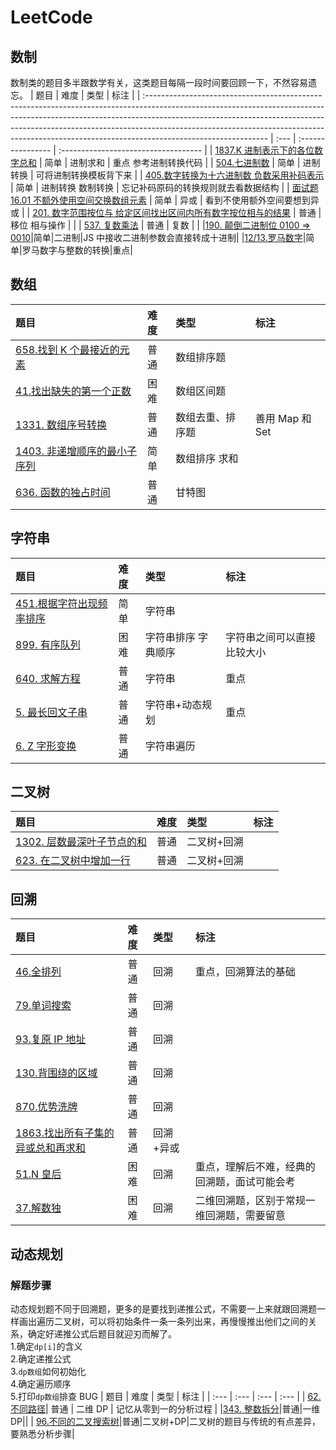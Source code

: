 # LeetCode

## 数制

数制类的题目多半跟数学有关，这类题目每隔一段时间要回顾一下，不然容易遗忘。
| 题目 | 难度 | 类型 | 标注 |
| :------------------------------------------------------------------------------------------------------------------------------------------------------------------------------------------------------------------------------------------------------------------------------------------------------------------------------------------------------ | :--- | :---------------- | :----------------------------------- |
| [1837.K 进制表示下的各位数字总和](./LeetCode%E9%A2%98%E8%A7%A3/1837.K%E8%BF%9B%E5%88%B6%E8%A1%A8%E7%A4%BA%E4%B8%8B%E7%9A%84%E5%90%84%E4%BD%8D%E6%95%B0%E5%AD%97%E6%80%BB%E5%92%8C.md) | 简单 | 进制求和 | 重点 参考进制转换代码 |
| [504.七进制数](./LeetCode%E9%A2%98%E8%A7%A3/504.%E4%B8%83%E8%BF%9B%E5%88%B6%E6%95%B0.md) | 简单 | 进制转换 | 可将进制转换模板背下来 |
| [405.数字转换为十六进制数 负数采用补码表示](./LeetCode%E9%A2%98%E8%A7%A3/405.%E6%95%B0%E5%AD%97%E8%BD%AC%E6%8D%A2%E4%B8%BA%E5%8D%81%E5%85%AD%E8%BF%9B%E5%88%B6%E6%95%B0%E8%B4%9F%E6%95%B0%E9%87%87%E7%94%A8%E8%A1%A5%E7%A0%81%E8%A1%A8%E7%A4%BA.md) | 简单 | 进制转换 数制转换 | 忘记补码原码的转换规则就去看数据结构 |
| [面试题 16.01 不额外使用空间交换数组元素](./LeetCode%E9%A2%98%E8%A7%A3/16.01.%E4%B8%8D%E9%A2%9D%E5%A4%96%E4%BD%BF%E7%94%A8%E7%A9%BA%E9%97%B4%E4%BA%A4%E6%8D%A2%E6%95%B0%E7%BB%84%E5%85%83%E7%B4%A0.md) | 简单 | 异或 | 看到不使用额外空间要想到异或 |
| [201. 数字范围按位与 给定区间找出区间内所有数字按位相与的结果](./LeetCode%E9%A2%98%E8%A7%A3/201.%E6%95%B0%E5%AD%97%E8%8C%83%E5%9B%B4%E6%8C%89%E4%BD%8D%E4%B8%8E%E7%BB%99%E5%AE%9A%E5%8C%BA%E9%97%B4%E6%89%BE%E5%87%BA%E5%8C%BA%E9%97%B4%E5%86%85%E6%89%80%E6%9C%89%E6%95%B0%E5%AD%97%E6%8C%89%E4%BD%8D%E7%9B%B8%E4%B8%8E%E7%9A%84%E7%BB%93%E6%9E%9C.md) | 普通 | 移位 相与操作 | |
| [537. 复数乘法](./LeetCode%E9%A2%98%E8%A7%A3/537.%20%E5%A4%8D%E6%95%B0%E4%B9%98%E6%B3%95.md) | 普通 | 复数 | |
|[190. 颠倒二进制位 0100 => 0010](./LeetCode%E9%A2%98%E8%A7%A3/190.%20%E9%A2%A0%E5%80%92%E4%BA%8C%E8%BF%9B%E5%88%B6%E4%BD%8D%200100%20%3D%3E%200010.md)|简单|二进制|JS 中接收二进制参数会直接转成十进制|
|[12/13.罗马数字](./LeetCode%E9%A2%98%E8%A7%A3//12.%20%E6%95%B4%E6%95%B0%E8%BD%AC%E7%BD%97%E9%A9%AC%E6%95%B0%E5%AD%97.md)|简单|罗马数字与整数的转换|重点|

## 数组

| 题目                                                                                                                                                                     | 难度 | 类型             | 标注            |
| :----------------------------------------------------------------------------------------------------------------------------------------------------------------------- | :--- | :--------------- | :-------------- |
| [658.找到 K 个最接近的元素](./LeetCode%E9%A2%98%E8%A7%A3/658.%E6%89%BE%E5%88%B0K%E4%B8%AA%E6%9C%80%E6%8E%A5%E8%BF%91%E7%9A%84%E5%85%83%E7%B4%A0.md)                      | 普通 | 数组排序题       |                 |
| [41.找出缺失的第一个正数](./LeetCode%E9%A2%98%E8%A7%A3/41.%E6%89%BE%E5%87%BA%E7%BC%BA%E5%A4%B1%E7%9A%84%E7%AC%AC%E4%B8%80%E4%B8%AA%E6%AD%A3%E6%95%B0.md)                 | 困难 | 数组区间题       |                 |
| [1331. 数组序号转换](./LeetCode%E9%A2%98%E8%A7%A3/1331.%E6%95%B0%E7%BB%84%E5%BA%8F%E5%8F%B7%E8%BD%AC%E6%8D%A2.md)                                                        | 普通 | 数组去重、排序题 | 善用 Map 和 Set |
| [1403. 非递增顺序的最小子序列](./LeetCode%E9%A2%98%E8%A7%A3/1403.%E9%9D%9E%E9%80%92%E5%A2%9E%E9%A1%BA%E5%BA%8F%E7%9A%84%E6%9C%80%E5%B0%8F%E5%AD%90%E5%BA%8F%E5%88%97.md) | 简单 | 数组排序 求和    |                 |
| [636. 函数的独占时间](./LeetCode%E9%A2%98%E8%A7%A3/636.%20%E5%87%BD%E6%95%B0%E7%9A%84%E7%8B%AC%E5%8D%A0%E6%97%B6%E9%97%B4.md)                                            | 普通 | 甘特图           |                 |

## 字符串

| 题目                                                                                                                                                       | 难度 | 类型                | 标注                       |
| :--------------------------------------------------------------------------------------------------------------------------------------------------------- | :--- | :------------------ | :------------------------- |
| [451.根据字符出现频率排序](./LeetCode%E9%A2%98%E8%A7%A3/451.%E6%A0%B9%E6%8D%AE%E5%AD%97%E7%AC%A6%E5%87%BA%E7%8E%B0%E9%A2%91%E7%8E%87%E6%8E%92%E5%BA%8F.md) | 简单 | 字符串              |                            |
| [899. 有序队列](./LeetCode%E9%A2%98%E8%A7%A3/899.%E6%9C%89%E5%BA%8F%E9%98%9F%E5%88%97.md)                                                                  | 困难 | 字符串排序 字典顺序 | 字符串之间可以直接比较大小 |
| [640. 求解方程](./LeetCode%E9%A2%98%E8%A7%A3/640.%20%E6%B1%82%E8%A7%A3%E6%96%B9%E7%A8%8B.md)                                                               | 普通 | 字符串              | 重点                       |
| [5. 最长回文子串](./LeetCode%E9%A2%98%E8%A7%A3/5.%20%E6%9C%80%E9%95%BF%E5%9B%9E%E6%96%87%E5%AD%90%E4%B8%B2.md)                                             | 普通 | 字符串+动态规划     | 重点                       |
| [6. Z 字形变换](./LeetCode%E9%A2%98%E8%A7%A3/6.Z%20%E5%AD%97%E5%BD%A2%E5%8F%98%E6%8D%A2.md)                                                                | 普通 | 字符串遍历          |                            |

## 二叉树

| 题目                                                                                                                                                          | 难度 | 类型        | 标注 |
| :------------------------------------------------------------------------------------------------------------------------------------------------------------ | :--- | :---------- | :--- |
| [1302. 层数最深叶子节点的和](./LeetCode%E9%A2%98%E8%A7%A3/1302.%E5%B1%82%E6%95%B0%E6%9C%80%E6%B7%B1%E5%8F%B6%E5%AD%90%E8%8A%82%E7%82%B9%E7%9A%84%E5%92%8C.md) | 普通 | 二叉树+回溯 |      |
| [ 623. 在二叉树中增加一行](./LeetCode%E9%A2%98%E8%A7%A3/623.%E5%9C%A8%E4%BA%8C%E5%8F%89%E6%A0%91%E4%B8%AD%E5%A2%9E%E5%8A%A0%E4%B8%80%E8%A1%8C.md)             | 普通 | 二叉树+回溯 |      |

## 回溯

| 题目                                                                                                                                                                                                     | 难度 | 类型      | 标注                                         |
| :------------------------------------------------------------------------------------------------------------------------------------------------------------------------------------------------------- | :--- | :-------- | :------------------------------------------- |
| [46.全排列](./LeetCode%E9%A2%98%E8%A7%A3/46.%E5%85%A8%E6%8E%92%E5%88%97.md)                                                                                                                              | 普通 | 回溯      | 重点，回溯算法的基础                         |
| [79.单词搜索](./LeetCode%E9%A2%98%E8%A7%A3/79.%E5%8D%95%E8%AF%8D%E6%90%9C%E7%B4%A2.md)                                                                                                                   | 普通 | 回溯      |                                              |
| [93.复原 IP 地址](./LeetCode%E9%A2%98%E8%A7%A3/93.%E5%A4%8D%E5%8E%9FIP%E5%9C%B0%E5%9D%80.md)                                                                                                             | 普通 | 回溯      |                                              |
| [130.背围绕的区域](./LeetCode%E9%A2%98%E8%A7%A3/130.%E8%A2%AB%E5%9B%B4%E7%BB%95%E7%9A%84%E5%8C%BA%E5%9F%9F.md)                                                                                           | 普通 | 回溯      |                                              |
| [870.优势洗牌](./LeetCode%E9%A2%98%E8%A7%A3/870.%E4%BC%98%E5%8A%BF%E6%B4%97%E7%89%8C.md)                                                                                                                 | 普通 | 回溯      |                                              |
| [1863.找出所有子集的异或总和再求和](./LeetCode%E9%A2%98%E8%A7%A3/1863.%E6%89%BE%E5%87%BA%E6%89%80%E6%9C%89%E5%AD%90%E9%9B%86%E7%9A%84%E5%BC%82%E6%88%96%E6%80%BB%E5%92%8C%E5%86%8D%E6%B1%82%E5%92%8C.md) | 普通 | 回溯+异或 |                                              |
| [51.N 皇后](./LeetCode%E9%A2%98%E8%A7%A3/51.N%E7%9A%87%E5%90%8E.md)                                                                                                                                      | 困难 | 回溯      | 重点，理解后不难，经典的回溯题，面试可能会考 |
| [37.解数独](./LeetCode%E9%A2%98%E8%A7%A3/37.%E8%A7%A3%E6%95%B0%E7%8B%AC.md)                                                                                                                              | 困难 | 回溯      | 二维回溯题，区别于常规一维回溯题，需要留意   |

## 动态规划

### 解题步骤

动态规划题不同于回溯题，更多的是要找到递推公式，不需要一上来就跟回溯题一样画出遍历二叉树，可以将初始条件一条一条列出来，再慢慢推出他们之间的关系，确定好递推公式后题目就迎刃而解了。  
1.确定`dp[i]`的含义  
2.确定递推公式  
3.`dp数组`如何初始化  
4.确定遍历顺序  
5.打印`dp数组`排查 BUG
| 题目 | 难度 | 类型 | 标注 |
| :--- | :--- | :--- | :--- |
| [62. 不同路径](./LeetCode%E9%A2%98%E8%A7%A3/62.%20%E4%B8%8D%E5%90%8C%E8%B7%AF%E5%BE%84.md)| 普通 | 二维 DP | 记忆从零到一的分析过程 |
|[343. 整数拆分](./LeetCode%E9%A2%98%E8%A7%A3/343.%20%E6%95%B4%E6%95%B0%E6%8B%86%E5%88%86.md)|普通|一维 DP||
| [96.不同的二叉搜索树](./LeetCode%E9%A2%98%E8%A7%A3/96.不同的二叉搜索树.md)|普通|二叉树+DP|二叉树的题目与传统的有点差异，要熟悉分析步骤|
